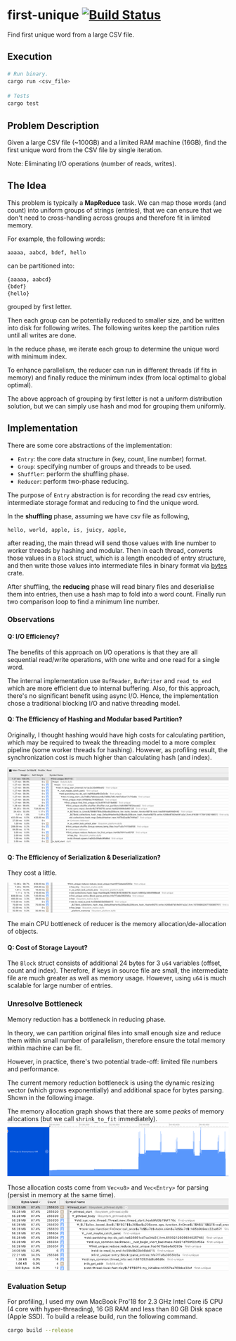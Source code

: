 # first-unique [![Build Status](https://travis-ci.com/tz70s/first-unique.svg?token=q2MTgdyCTSXkarGyJWZp&branch=master)](https://travis-ci.com/tz70s/first-unique)
Find first unique word from a large CSV file.

## Execution

```bash
# Run binary.
cargo run <csv_file>

# Tests
cargo test
```

## Problem Description

Given a large CSV file (~100GB) and a limited RAM machine (16GB), find the first unique word from the CSV file by single iteration.

Note: Eliminating I/O operations (number of reads, writes).

## The Idea

This problem is typically a **MapReduce** task.
We can map those words (and count) into uniform groups of strings (entries),
that we can ensure that we don't need to cross-handling across groups and therefore fit in limited memory.

For example, the following words:

```
aaaaa, aabcd, bdef, hello
```

can be partitioned into:

```
{aaaaa, aabcd}
{bdef}
{hello}
```

grouped by first letter.

Then each group can be potentially reduced to smaller size, and be written into disk for following writes.
The following writes keep the partition rules until all writes are done.

In the reduce phase,
we iterate each group to determine the unique word with minimum index.

To enhance parallelism,
the reducer can run in different threads (if fits in memory) and finally reduce the minimum index (from local optimal to global optimal).

The above approach of grouping by first letter is not a uniform distribution solution, but we can simply use hash and mod for grouping them uniformly.

## Implementation

There are some core abstractions of the implementation:

* `Entry`: the core data structure in (key, count, line number) format.
* `Group`: specifying number of groups and threads to be used.
* `Shuffler`: perform the shuffling phase.
* `Reducer`: perform two-phase reducing.

The purpose of `Entry` abstraction is for recording the read csv entries, intermediate storage format and reducing to find the unique word.

In the **shuffling** phase, assuming we have csv file as following,

```csv
hello, world, apple, is, juicy, apple,
```

after reading, the main thread will send those values with line number to worker threads by hashing and modular.
Then in each thread, converts those values in a `Block` struct, which is a length encoded of entry structure,
and then write those values into intermediate files in binary format via [bytes](https://docs.rs/crate/bytes/0.4.12) crate.

After shuffling, the **reducing** phase will read binary files and deserialise them into entries, then use a hash map to fold into a word count.
Finally run two comparison loop to find a minimum line number.

### Observations

#### Q: I/O Efficiency?

The benefits of this approach on I/O operations is that they are all sequential read/write operations,
with one write and one read for a single word.

The internal implementation use `BufReader`, `BufWriter` and `read_to_end` which are more efficient due to internal buffering.
Also, for this approach, there's no significant benefit using async I/O. Hence, the implementation chose a traditional blocking I/O and native threading model.

#### Q: The Efficiency of Hashing and Modular based Partition?

Originally, I thought hashing would have high costs for calculating partition,
which may be required to tweak the threading model to a more complex pipeline (some worker threads for hashing).
However, as profiling result, the synchronization cost is much higher than calculating hash (and index).

![call stack of shuffler](https://github.com/tz70s/first-unique/blob/master/images/callstack_shuffle.png)

#### Q: The Efficiency of Serialization & Deserialization?

They cost a little.

![call stack of reducer](https://github.com/tz70s/first-unique/blob/master/images/callstack_reduce.png)

The main CPU bottleneck of reducer is the memory allocation/de-allocation of objects.

#### Q: Cost of Storage Layout?

The `Block` struct consists of additional 24 bytes for 3 `u64` variables (offset, count and index).
Therefore, if keys in source file are small, the intermediate file are much greater as well as memory usage.
However, using `u64` is much scalable for large number of entries.

### Unresolve Bottleneck

Memory reduction has a bottleneck in reducing phase.

In theory, we can partition original files into small enough size and reduce them within small number of parallelism,
therefore ensure the total memory within machine can be fit.

However, in practice, there's two potential trade-off: limited file numbers and performance.

The current memory reduction bottleneck is using the dynamic resizing vector (which grows exponentially)
and additional space for bytes parsing. Shown in the following image.

The memory allocation graph shows that there are some _peaks_ of memory allocations (but we call `shrink_to_fit` immediately).
![](https://github.com/tz70s/first-unique/blob/master/images/memory_alloc_peak.png)

Those allocation costs come from `Vec<u8>` and `Vec<Entry>` for parsing (persist in memory at the same time).
![](https://github.com/tz70s/first-unique/blob/master/images/callstack_mem.png)

### Evaluation Setup

For profiling, I used my own MacBook Pro'18 for 2.3 GHz Intel Core i5 CPU (4 core with hyper-threading), 16 GB RAM and less than 80 GB Disk space (Apple SSD).
To build a release build, run the following command.

```bash
cargo build --release
```
